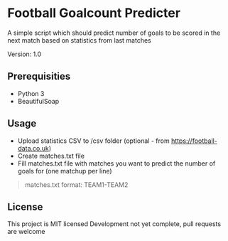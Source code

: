# Football Goalcount Predicter
  
A simple script which should predict number of goals to be scored in the next match based on statistics from last matches

Version: 1.0

## Prerequisities

- Python 3
- BeautifulSoap

## Usage

- Upload statistics CSV to /csv folder (optional - from <https://football-data.co.uk>)
- Create matches.txt file
- Fill matches.txt file with matches you want to predict the number of goals for (one matchup per line)

>matches.txt format: TEAM1-TEAM2

## License

This project is MIT licensed
Development not yet complete, pull requests are welcome
